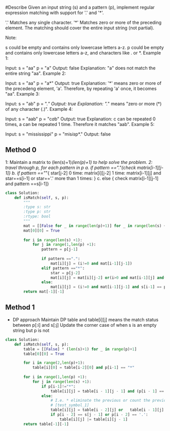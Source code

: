 #Describe
Given an input string (s) and a pattern (p), implement regular expression matching with support for '.' and '*'.

'.' Matches any single character.
'*' Matches zero or more of the preceding element.
The matching should cover the entire input string (not partial).

Note:

s could be empty and contains only lowercase letters a-z.
p could be empty and contains only lowercase letters a-z, and characters like . or *.
Example 1:

Input:
s = "aa"
p = "a"
Output: false
Explanation: "a" does not match the entire string "aa".
Example 2:

Input:
s = "aa"
p = "a*"
Output: true
Explanation: '*' means zero or more of the precedeng element, 'a'. Therefore, by repeating 'a' once, it becomes "aa".
Example 3:

Input:
s = "ab"
p = ".*"
Output: true
Explanation: ".*" means "zero or more (*) of any character (.)".
Example 4:

Input:
s = "aab"
p = "c*a*b"
Output: true
Explanation: c can be repeated 0 times, a can be repeated 1 time. Therefore it matches "aab".
Example 5:

Input:
s = "mississippi"
p = "mis*is*p*."
Output: false

## Method 0
1: Maintain a matrix to (len(s)+1)*(len(p)+1) to help solve the problem.
2: travel through p, for each pattern in p
    a. if pattern =="."{check matrix[i-1][j-1]}
    b. if pattern =="*"{ star[j-2]
        0 time: matrix[i][j-2]
        1 time: matrix[i-1][j] and star==s[i-1] or star=='.'
        more than 1 times:
    }
    c. else { check matrix[i-1][j-1] and pattern ==s[i-1]}
```python
class Solution:
    def isMatch(self, s, p):
        """
        :type s: str
        :type p: str
        :rtype: bool
        """
        mat = [[False for _ in range(len(p)+1)] for _ in range(len(s) +1)]
        mat[0][0] = True
        
        for i in range(len(s) +1):
            for j in range(1,len(p) +1):
                pattern = p[j-1]
                
                if pattern ==".":
                    mat[i][j] = (i!=0 and mat[i-1][j-1])
                elif pattern =="*":
                    star = p[j-2]
                    mat[i][j] = mat[i][j-2] or(i>0 and mat[i-1][j] and(star == s[i-1] or star =="."))
                else:
                    mat[i][j] = (i!=0 and mat[i-1][j-1] and s[i-1] == pattern)
        return mat[-1][-1]
```

## Method 1
* DP approach 
Maintain DP table and 
table[i][j] means the match status between p[:i] and s[:j]
Update the corner case of when s is an empty string but p is not

```python
class Solution:
    def isMatch(self, s, p):
        table = [[False] * (len(s)+1) for _ in range(p)+1]
        table[0][0] = True

        for i in range(2,len(p)+1):
            table[i][0] = table[i-2][0] and p[i-1] == "*"
        
        for i in range(1,len(p) +1):
            for j in range(len(s) +1):
                if p[i-1]!="*":
                    table[i][j] = table[i - 1][j - 1] and (p[i - 1] == s[j - 1] or p[i - 1] == '.')
                else:
                    # I.e. * eliminate the previous or count the previous.
                    # [test_symbol_1]
                    table[i][j] = table[i - 2][j] or   table[i - 1][j]
                    if p[i - 2] == s[j - 1] or p[i - 2] == '.':
                        table[i][j] |= table[i][j - 1]
        return table[-1][-1]

```

